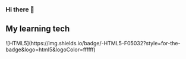 ### Hi there 👋

<h2> My learning tech</h2>
![HTML5](https://img.shields.io/badge/-HTML5-F05032?style=for-the-badge&logo=html5&logoColor=ffffff)
